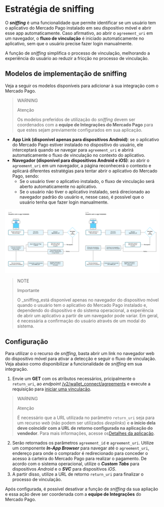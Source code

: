 # Estratégia de sniffing

O **_sniffing_** é uma funcionalidade que permite identificar se um usuário tem o aplicativo do Mercado Pago instalado em seu dispositivo móvel e abrir esse app automaticamente. Caso afirmativo, ao abrir o `agreement_uri` em um navegador, o **fluxo de vinculação** é iniciado automaticamente no aplicativo, sem que o usuário precise fazer login manualmente.

A função de _sniffing_ simplifica o processo de vinculação, melhorando a experiência do usuário ao reduzir a fricção no processo de vinculação.

## Modelos de implementação de sniffing

Veja a seguir os modelos disponíveis para adicionar à sua integração com o Mercado Pago.

> WARNING
>
> Atenção
>
> Os modelos preferidos de utilização do _sniffing_ devem ser coordenados com a **equipe de Integrações do Mercado Pago** para que estes sejam previamente configurados em sua aplicação.

- **App Link (disponível apenas para dispositivos Android)**: se o aplicativo do Mercado Pago estiver instalado no dispositivo do usuário, ele interceptará quando se navegar para `agreement_uri` e abrirá automaticamente o fluxo de vinculação no contexto do aplicativo.
- **Navegador (disponível para dispositivos Android e iOS)**: ao abrir o `agreement_uri` em um navegador, a página reconhecerá o contexto e aplicará diferentes estratégias para tentar abrir o aplicativo do Mercado Pago, sendo: <br>
  - Se o usuário tiver o aplicativo instalado, o fluxo de vinculação será aberto automaticamente no aplicativo.
  - Se o usuário não tiver o aplicativo instalado, será direcionado ao navegador padrão do usuário e, nesse caso, é possível que o usuário tenha que fazer login manualmente.

![sniffing](/images/wallet-connect/sniffing-pt.png)

> NOTE
>
> Importante
>
> O _sniffing_está disponível apenas no navegador do dispositivo móvel quando o usuário tem o aplicativo do Mercado Pago instalado e, dependendo do dispositivo e do sistema operacional, a experiência de abrir um aplicativo a partir de um navegador pode variar. Em geral, é necessária a confirmação do usuário através de um modal do sistema.

## Configuração

Para utilizar o o recurso de _sniffing_, basta abrir um link no navegador web do dispositivo móvel para ativar a detecção e seguir o fluxo de vinculação. Veja abaixo como disponibilizar a funcionalidade de _sniffing_ em sua integração.

1. Envie um **GET** com os atributos necessários, pricipalmente o `return_uri`, ao _endpoint_ [/v2/wallet_connect/agreements](/developers/pt/reference/wallet_connect/_wallet_connect_agreements/post) e execute a requisição para [iniciar uma vinculação](/developers/pt/docs/wallet-connect/account-linking-flow/create-agreement).

> WARNING
>
> Atenção
>
> É necessário que a URL utilizada no parâmetro `return_uri` seja para um recurso _web_ (não podem ser utilizados _deeplinks_) e **o início dela deve coincidir com a URL de retorno configurada na aplicação do vendedor**. Para mais informações, acesse os[Detalhes da aplicação](/developers/pt/guides/additional-content/your-integrations/application-details).

2. Serão retornados os parâmetros `agreement_id` e `agreement_uri`. Utilize um componente **_In-App Browser_** para navegar até o `agreement_uri`, endereço para onde o comprador é redirecionado para conceder o acesso à carteira do Mercado Pago para realizar o pagamento. De acordo com o sistema operacional, utilize o **_Custom Tabs_** para dispositivos _Android_ e o **_SVC_** para dispositivos _iOS_.
3. A partir disso, utilize a URL de retorno `return_uri` para finalizar o processo de vinculação.

Após configurada, é possível desativar a função de _sniffing_ da sua apliação e essa ação deve ser coordenada com a **equipe de Integrações** do Mercado Pago.